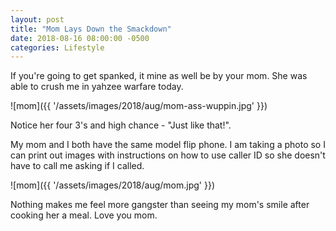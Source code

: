 ```yaml
---
layout: post
title: "Mom Lays Down the Smackdown"
date: 2018-08-16 08:00:00 -0500
categories: Lifestyle
---
```


If you're going to get spanked, it mine as well be by your mom.
She was able to crush me in yahzee warfare today.

![mom]({{ '/assets/images/2018/aug/mom-ass-wuppin.jpg' }})

Notice her four 3's and high chance - "Just like that!".

My mom and I both have the same model flip phone. 
I am taking a photo so I can print out images with instructions on how to use caller ID so she doesn't have to call me asking if I called.

![mom]({{ '/assets/images/2018/aug/mom.jpg' }})

Nothing makes me feel more gangster than seeing my mom's smile after cooking her a meal. 
Love you mom.
